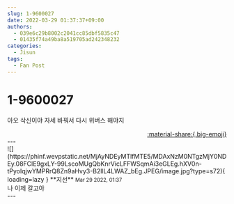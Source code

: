 ```yaml
---
slug: 1-9600027
date: 2022-03-29 01:37:37+09:00
authors:
  - 039e6c29b8002c2041cc85dbf5835c47
  - 01435f74a49ba8a519705ad242348232
categories:
  - Jisun
tags:
  - Fan Post
---
```


# 1-9600027

<div class="post-container" markdown="1">
<div class="content-container md-sidebar__scrollwrap" markdown="1">

아오 삭신이야 자세 바꿔서 다시 위버스 해야지

</div>
</div>

<div style="text-align: right;" markdown="1">
<a href="https://weverse.io/fromis9/fanpost/1-9600027" style="text-align: right;">:material-share:{.big-emoji}</a>
</div>
---

<div class="comments-container md-sidebar__scrollwrap" markdown="1">
<div class="comment" markdown="1">
<div class='id-container' markdown="1">
![](https://phinf.wevpstatic.net/MjAyNDEyMTlfMTE5/MDAxNzM0NTgzMjY0NDEy.08FClE9gxLY-99LscoMUgQbKnrVicLFFWSqmAi3eGLEg.hXV0n-tPyoIqjwYMPRrQ8Zn9aHvy3-B2llL4LWAZ_bEg.JPEG/image.jpg?type=s72){ loading=lazy }
**<span class="artist">지선</span>** <small>Mar 29 2022, 01:37</small><br>
</div>
<div class='comment-body' markdown="1">
나 이제 갈고야 
</div>
</div>
</div>
---
